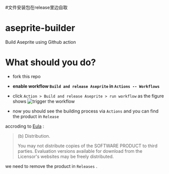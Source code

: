 #文件安装包在release里边自取

# aseprite-builder
Build Aseprite using Github action

# What should you do?
- fork this repo
- **enable workflow `Build and release Aseprite` in `Actions -- Workflows`**
- click `Action > Build and release Aseprite > run workflow` as the figure shows
  ![trigger the workflow](https://github.com/user-attachments/assets/5174f407-4daf-4e28-996e-5efb4f8751cb)
  
- now you should see the building process via `Actions` and you can find the product in `Release`

accroding to [Eula](https://github.com/aseprite/aseprite/blob/main/EULA.txt) :

> (b) Distribution.
> 
> You may not distribute copies of the SOFTWARE PRODUCT to third parties. Evaluation versions available for download from the Licensor's websites may be freely distributed.

we need to remove the product in `Releases` .

